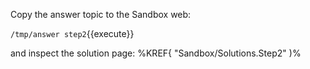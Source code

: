 
Copy the answer topic to the Sandbox web:

`/tmp/answer step2`{{execute}}

and inspect the solution page: %KREF\{ "Sandbox/Solutions.Step2" )%